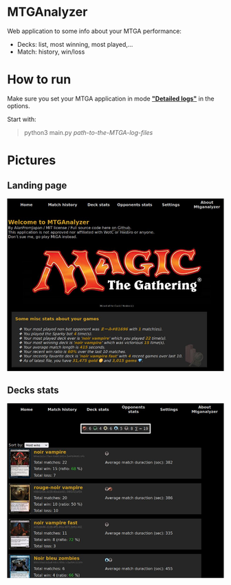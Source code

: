 
# MTGAnalyzer

Web application to some info about your MTGA performance:
* Decks: list, most winning, most played,...
* Match: history, win/loss

# How to run 

Make sure you set your MTGA application in mode [**"Detailed logs"**](https://mtgarena-support.wizards.com/hc/en-us/articles/360000726823-Creating-Log-Files-on-PC-Mac) in the options.

Start with: 

> python3 main.py *path-to-the-MTGA-log-files*

# Pictures

## Landing page

![Landing page](https://github.com/AlanFromJapan/MTGA-experiments/blob/main/mtganalyzer/static/images/mtganalyzer-front.jpg?raw=true)

## Decks stats 
![Decks page](https://github.com/AlanFromJapan/MTGA-experiments/blob/main/mtganalyzer/static/images/mtganalyzer-decks.jpg?raw=true)
